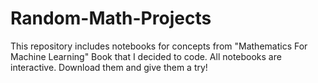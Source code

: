 # Random-Math-Projects
This repository includes notebooks for concepts from "Mathematics For Machine Learning" Book that I decided to code. All notebooks are interactive. Download them and give them a try!
